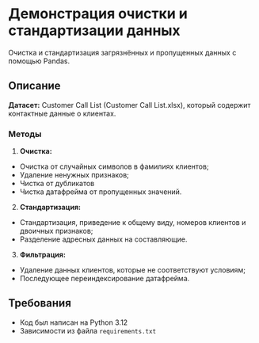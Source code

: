 # Демонстрация очистки и стандартизации данных

Очистка и стандартизация загрязнённых и пропущенных данных с помощью Pandas.

## Описание

__Датасет:__
    Customer Call List (Customer Call List.xlsx), который содержит контактные данные о клиентах.

### Методы
1. __Очистка:__
* Очистка от случайных символов в фамилиях клиентов;
* Удаление ненужных признаков;
* Чистка от дубликатов
* Чистка датафрейма от пропущенных значений.

2. __Стандартизация:__
* Стандартизация, приведение к общему виду, номеров клиентов и двоичных признаков;
* Разделение адресных данных на составляющие.

3. __Фильтрация:__
* Удаление данных клиентов, которые не соответствуют условиям;
* Последующее переиндексирование датафрейма.

## Требования

- Код был написан на Python 3.12
- Зависимости из файла `requirements.txt`
